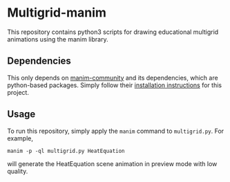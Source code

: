 # Multigrid-manim

This repository contains python3 scripts for drawing educational multigrid animations using the manim library.

## Dependencies
This only depends on [manim-community](https://github.com/ManimCommunity/manim) and its dependencies, which are python-based packages.
Simply follow their [installation instructions](https://github.com/ManimCommunity/manim#installation) for this project.

## Usage
To run this repository, simply apply the `manim` command to `multigrid.py`.
For example,
```
manim -p -ql multigrid.py HeatEquation
```
will generate the HeatEquation scene animation in preview mode with low quality.
